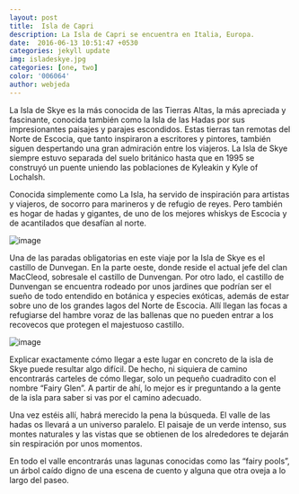 ```yaml
---
layout: post
title:  Isla de Capri
description: La Isla de Capri se encuentra en Italia, Europa.
date:  2016-06-13 10:51:47 +0530
categories: jekyll update
img: isladeskye.jpg
categories: [one, two]
color: '006064'
author: webjeda
---
```


La Isla de Skye es la más conocida de las Tierras Altas, la más apreciada y fascinante, conocida también como la Isla de las Hadas por sus impresionantes paisajes y parajes escondidos. Estas tierras tan remotas del Norte de Escocia, que tanto inspiraron a escritores y pintores, también siguen despertando una gran admiración entre los viajeros. La Isla de Skye siempre estuvo separada del suelo británico hasta que en 1995 se construyó un puente uniendo las poblaciones de Kyleakin y Kyle of Lochalsh.

Conocida simplemente como La Isla, ha servido de inspiración para artistas y viajeros, de socorro para marineros y de refugio de reyes. Pero también es hogar de hadas y gigantes, de uno de los mejores whiskys de Escocia y de acantilados que desafían al norte.

![image](https://user-images.githubusercontent.com/98052095/155427863-455b77aa-dc2e-4e60-9072-ba35d7d1e48a.png)

Una de las paradas obligatorias en este viaje por la Isla de Skye es el castillo de Dunvegan. En la parte oeste, donde reside el actual jefe del clan MacCleod, sobresale el castillo de Dunvengan.
Por otro lado, el castillo de Dunvengan se encuentra rodeado por unos jardines que podrían ser el sueño de todo entendido en botánica y especies exóticas, además de estar sobre uno de los grandes lagos del Norte de Escocia. Allí llegan las focas a refugiarse del hambre voraz de las ballenas que no pueden entrar a los recovecos que protegen el majestuoso castillo.

![image](https://user-images.githubusercontent.com/98052095/155427918-e89f1fa0-8cf8-4832-abd6-4d8ccb8b5dd7.png)

Explicar exactamente cómo llegar a este lugar en concreto de la isla de Skye puede resultar algo difícil. De hecho, ni siquiera de camino encontrarás carteles de cómo llegar, solo un pequeño cuadradito con el nombre “Fairy Glen”. A partir de ahí, lo mejor es ir preguntando a la gente de la isla para saber si vas por el camino adecuado.

Una vez estéis allí, habrá merecido la pena la búsqueda. El valle de las hadas os llevará a un universo paralelo. El paisaje de un verde intenso, sus montes naturales y las vistas que se obtienen de los alrededores te dejarán sin respiración por unos momentos.

En todo el valle encontrarás unas lagunas conocidas como las “fairy pools”, un árbol caído digno de una escena de cuento y alguna que otra oveja a lo largo del paseo.
